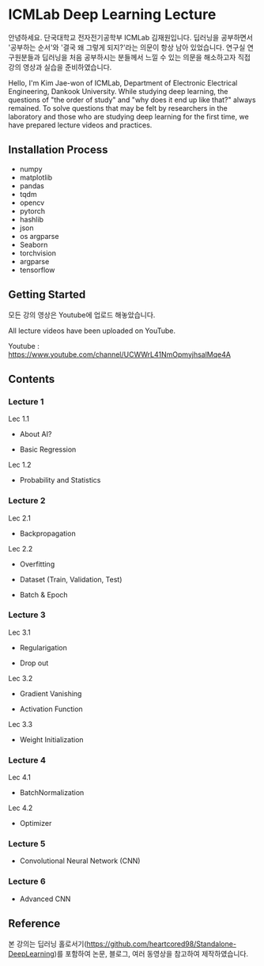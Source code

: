 # **ICMLab Deep Learning Lecture**
안녕하세요. 단국대학교 전자전기공학부 ICMLab 김재원입니다.
딥러닝을 공부하면서 '공부하는 순서'와 '결국 왜 그렇게 되지?'라는 의문이 항상 남아 있었습니다.
연구실 연구원분들과 딥러닝을 처음 공부하시는 분들께서 느낄 수 있는 의문을 해소하고자 직접 강의 영상과 실습을 준비하였습니다.

Hello, I'm Kim Jae-won of ICMLab, Department of Electronic Electrical Engineering, Dankook University.
While studying deep learning, the questions of "the order of study" and "why does it end up like that?" always remained.
To solve questions that may be felt by researchers in the laboratory and those who are studying deep learning for the first time, we have prepared lecture videos and practices.

## **Installation Process**
* numpy
* matplotlib
* pandas
* tqdm
* opencv
* pytorch
* hashlib
* json
* os argparse
* Seaborn
* torchvision
* argparse
* tensorflow

## **Getting Started**
모든 강의 영상은 Youtube에 업로드 해놓았습니다. 

All lecture videos have been uploaded on YouTube.

Youtube : https://www.youtube.com/channel/UCWWrL41NmOpmyjhsalMqe4A

## **Contents**

### **Lecture 1**
Lec 1.1

  * About AI?
  
  * Basic Regression
  

Lec 1.2

  * Probability and Statistics

### **Lecture 2**
Lec 2.1

  * Backpropagation
 
Lec 2.2

  * Overfitting
  
  * Dataset (Train, Validation, Test)
  
  * Batch & Epoch
  
### **Lecture 3**
Lec 3.1

  * Regularigation
  
  * Drop out
  
Lec 3.2

  * Gradient Vanishing
  
  * Activation Function
  
Lec 3.3

  * Weight Initialization

### **Lecture 4**
Lec 4.1 

  * BatchNormalization

Lec 4.2

  * Optimizer
  
### **Lecture 5**
* Convolutional Neural Network (CNN)

### **Lecture 6**
* Advanced CNN


## **Reference**
본 강의는 딥러닝 홀로서기(https://github.com/heartcored98/Standalone-DeepLearning)를 포함하여 논문, 블로그, 여러 동영상을 참고하여 제작하였습니다.
